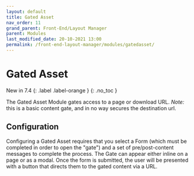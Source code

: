 ```yaml
---
layout: default
title: Gated Asset
nav_order: 11
grand_parent: Front-End/Layout Manager
parent: Modules
last_modified_date: 20-10-2021 13:00
permalink: /front-end-layout-manager/modules/gatedasset/
---
```


# Gated Asset
New in 7.4
{: .label .label-orange }
{: .no_toc }

The Gated Asset Module gates access to a page or download URL. *Note:* this is a basic content gate, and in no way secures the destination url.

## Configuration
Configuring a Gated Asset requires that you select a Form (which must be completed in order to open the "gate") and a set of pre/post-content messages to complete the process. The Gate can appear either inline on a page or as a modal. Once the form is submitted, the user will be presented with a button that directs them to the gated content via a URL.
